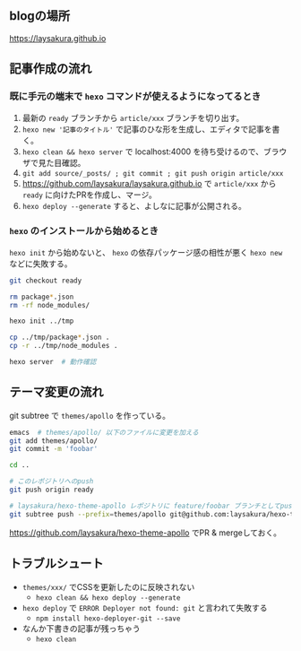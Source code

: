 ## blogの場所

https://laysakura.github.io

## 記事作成の流れ

### 既に手元の端末で `hexo` コマンドが使えるようになってるとき

1. 最新の `ready` ブランチから `article/xxx` ブランチを切り出す。
2. `hexo new '記事のタイトル'` で記事のひな形を生成し、エディタで記事を書く。
3. `hexo clean && hexo server` で localhost:4000 を待ち受けるので、ブラウザで見た目確認。
4. `git add source/_posts/ ; git commit ; git push origin article/xxx`
5. https://github.com/laysakura/laysakura.github.io で `article/xxx` から `ready` に向けたPRを作成し、マージ。
6. `hexo deploy --generate` すると、よしなに記事が公開される。

### `hexo` のインストールから始めるとき

`hexo init` から始めないと、 `hexo` の依存パッケージ感の相性が悪く `hexo new` などに失敗する。

```bash
git checkout ready

rm package*.json
rm -rf node_modules/

hexo init ../tmp

cp ../tmp/package*.json .
cp -r ../tmp/node_modules .

hexo server  # 動作確認
```

## テーマ変更の流れ

git subtree で `themes/apollo` を作っている。

```bash
emacs  # themes/apollo/ 以下のファイルに変更を加える
git add themes/apollo/
git commit -m 'foobar'

cd ..

# このレポジトリへのpush
git push origin ready

# laysakura/hexo-theme-apollo レポジトリに feature/foobar ブランチとしてpush
git subtree push --prefix=themes/apollo git@github.com:laysakura/hexo-theme-apollo.git feature/foobar
```

https://github.com/laysakura/hexo-theme-apollo でPR & mergeしておく。

## トラブルシュート

- `themes/xxx/` でCSSを更新したのに反映されない
    - `hexo clean && hexo deploy --generate`
- `hexo deploy` で `ERROR Deployer not found: git` と言われて失敗する
    - `npm install hexo-deployer-git --save`
- なんか下書きの記事が残っちゃう
    - `hexo clean`
